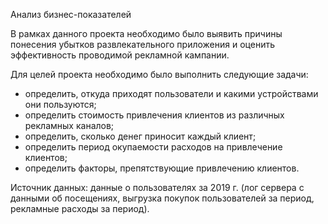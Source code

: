 Анализ бизнес-показателей

В рамках данного проекта необходимо было выявить причины понесения убытков развлекательного приложения и оценить эффективность проводимой рекламной кампании. 

Для целей проекта необходимо было выполнить следующие задачи:
- определить, откуда приходят пользователи и какими устройствами они пользуются;
- определить стоимость привлечения клиентов из различных рекламных каналов;
- определить, сколько денег приносит каждый клиент;
- определить период окупаемости расходов на привлечение клиентов;
- определить факторы, препятствующие привлечению клиентов.

Источник данных: данные о пользователях за 2019 г. (лог сервера с данными об посещениях, выгрузка покупок пользователей за период, рекламные расходы за период).
